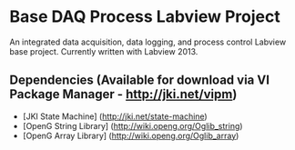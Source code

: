 Base DAQ Process Labview Project
==================

An integrated data acquisition, data logging, and process control Labview base project.  Currently written with Labview 2013.

Dependencies (Available for download via VI Package Manager - http://jki.net/vipm)
------------

* [JKI State Machine] (http://jki.net/state-machine)
* [OpenG String Library] (http://wiki.openg.org/Oglib_string)
* [OpenG Array Library] (http://wiki.openg.org/Oglib_array)